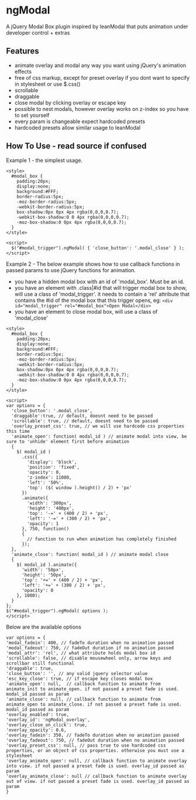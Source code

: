 ngModal
=======

A jQuery Modal Box plugin inspired by leanModal that puts animation under developer control + extras

Features
--------
* animate overlay and modal any way you want using jQuery's animation effects
* free of css markup, except for preset overlay if you dont want to specify in stylesheet or use $.css()
* scrollable
* draggable
* close modal by clicking overlay or escape key
* possible to nest modals, however overlay works on z-index so you have to set yourself
* every param is changeable expect hardcoded presets
* hardcoded presets allow similar usage to leanModal

How To Use - read source if confused
----------

Example 1 - the simplest usage.

```
<style>
  #modal_box {
    padding:20px;
    display:none;
    background:#FFF;
    border-radius:5px;
    -moz-border-radius:5px;
    -webkit-border-radius:5px;
    box-shadow:0px 0px 4px rgba(0,0,0,0.7);
    -webkit-box-shadow:0 0 4px rgba(0,0,0,0.7);
    -moz-box-shadow:0 0px 4px rgba(0,0,0,0.7);
  }
</style>

<script>
  $("#modal_trigger").ngModal( { 'close_button': '.modal_close' } );
</script>
```


Example 2 - The below example shows how to use callback functions in passed params to use jQuery functions for animation.
* you have a hidden modal box with an id of 'modal_box'. Must be an id.
* you have an element with .class|#id that will trigger modal box to show, will use a class of 'modal_trigger'.
  it needs to contain a 'rel' attribute that contains the #id of the modal box that this trigger opens, eg:
    ```<div id="modal_trigger" rel="#modal_box">Open Modal</div>```
* you have an element to close modal box, will use a class of 'modal_close'

```
<style>
  #modal_box {
    padding:20px;
    display:none;
    background:#FFF;
    border-radius:5px;
    -moz-border-radius:5px;
    -webkit-border-radius:5px;
    box-shadow:0px 0px 4px rgba(0,0,0,0.7);
    -webkit-box-shadow:0 0 4px rgba(0,0,0,0.7);
    -moz-box-shadow:0 0px 4px rgba(0,0,0,0.7);
  }
</style>

<script>
var options = {
  'close_button': '.modal_close',
  'draggable':true, // default, doesnt need to be passed
  'scrollable': true, // default, doesnt need to be passed
  'overlay_preset_css': true, // we will use hardcode css properties this time
  'animate_open': function( modal_id ) // animate modal into view, be sure to 'unhide' element first before animation
  {
    $( modal_id )
      .css({
        'display': 'block',
        'position': 'fixed',
        'opacity': 0,
        'z-index': 11000,
        'left': '50%',
        'top': ($( window ).height() / 2) + 'px'
      })
      .animate({
        'width': '300px',
        'height': '400px',
        'top': '-=' + (400 / 2) + 'px',
        'left': '-=' + (300 / 2) + 'px',
        'opacity': 1
      }, 750, function()
      {
        // function to run when animation has completely finished
      });
  },
  'animate_close': function( modal_id ) // animate modal close
  {
    $( modal_id ).animate({
      'width': '50px',
      'height': '50px',
      'top': '+=' + (400 / 2) + 'px',
      'left': '+=' + (300 / 2) + 'px',
      'opacity': 0
    }, 1000);
  }
};
$("#modal_trigger").ngModal( options );
</script>
```

Below are the available options

```
var options = {
'modal_fadein': 400, // fadeTo duration when no animation passed
'modal_fadeout': 750, // fadeOut duration if no animation passed
'modal_attr': 'rel', // what attribute holds modal box id
'scrollable': false, // disable mousewheel only, arrow keys and scrollbar still functional
'draggable': true,
'close_button': '', // any valid jquery selector value
'esc_key_close': true, // if escape key closes modal box
'animate_open': null,  // callback function to animate from animate_init to animate_open. if not passed a preset fade is used. modal_id passed as param
'animate_close': null, // callback function to animate from animate_open to animate_close. if not passed a preset fade is used. modal_id passed as param
'overlay_enabled': true,
'overlay_id': 'ngModal_overlay',
'overlay_close_on_click': true,
'overlay_opacity': 0.6,
'overlay_fadein': 350, // fadeTo duration when no animation passed
'overlay_fadeout': 750, // fadeOut duration when no animation passed
'overlay_preset_css': null, // pass true to use hardcoded css properties, or an object of css properties. otherwise you must use a stylesheet
'overlay_animate_open': null, // callback function to animate overlay into view. if not passed a preset fade is used. overlay_id passed as param
'overlay_animate_close': null // callback function to animate overlay out of view. if not passed a preset fade is used. overlay_id passed as param
}
```
